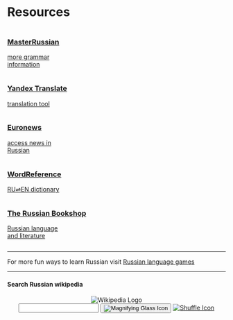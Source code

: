 <h1>Resources</h1>

<div class="container-fluid">

<div class="row">
  <div class="column">
   <a href="http://masterrussian.com/">
     <div class="card">
      <h3>MasterRussian</h3>
      <p>more grammar<br>information</p>
       </div>
      </a>
 </div>

 <div class="column">
      <a href="https://translate.yandex.com/">
    <div class="card">
      <h3>Yandex Translate</h3>
      <p>translation tool</p>
       </div>
       </a>
 </div>
  
   <div class="column">
      <a href="https://ru.euronews.com/">
     <div class="card">
      <h3>Euronews</h3>    
      <p>access news in<br>Russian</p>
      </div>
      </a>
 </div>
  
   <div class="column">
<a href="https://www.wordreference.com/">
     <div class="card">
      <h3>WordReference</h3>
      <p>RU⇌EN dictionary</p>
       </div>
	</a>
 </div>
 
 <div class="column">
<a href="https://www.russianbookshop.co.uk/index.php">
     <div class="card">
      <h3>The Russian Bookshop</h3>
      <p>Russian language<br>and literature</p>
       </div>
	</a>
 </div>
</div>
<hr />
<p>For more fun ways to learn Russian visit <a href="https://www.digitaldialects.com/Russian.htm">Russian language games</a></p>
<hr />
<h4>Search Russian wikipedia</h4>

<header class="searchForm-container">
<img src="https://image.ibb.co/e6vOFQ/wikipedia.png" alt="Wikipedia Logo">
<form class="searchForm">
        <input type="search" class="searchForm-input">
        <button type="submit" class="icon searchIcon">
          <img src="https://image.ibb.co/cpG8zk/search.png" alt="Magnifying Glass Icon">
        </button>
        <a href="" class="icon randomIcon">
          <img src="https://image.ibb.co/fR5OX5/random.png" alt="Shuffle Icon">
        </a>
      </form>
</header>
<section class="searchResults"></section>
  
<script>
  function handleSubmit(event) {
    // prevent page from reloading when form is submitted
  event.preventDefault();
  // get the value of the input field
  const input = document.querySelector('.searchForm-input').value;
  // remove whitespace from the input
  const searchQuery = input.trim();
  // call `fetchResults` and pass it the `searchQuery`
  fetchResults(searchQuery);
}

function fetchResults(searchQuery) {
	  const endpoint = `https://ru.wikipedia.org/w/api.php?action=query&list=search&prop=info&inprop=url&utf8=&format=json&origin=*&srlimit=20&srsearch=${searchQuery}`;
  	fetch(endpoint)
  		.then(response => response.json())
  		.then(data => {
        const results = data.query.search;
  	  	displayResults(results);
		})
       .catch(() => document.querySelector('.searchForm-input').value = 'Please enter a search term.');
       //.catch(() => console.log('An error occured'));
}

function displayResults(results) {
  const searchResults = document.querySelector('.searchResults');
  searchResults.innerHTML = '';
  results.forEach(result => {
  const url = encodeURI(`https://ru.wikipedia.org/wiki/${result.title}`);
  
  searchResults.insertAdjacentHTML('beforeend',
  
  `<div class="resultItem">
  <h3 class="resultItem-title">
  <a href="${url}" target="_blank" rel="noopener">${result.title}</a>
  </h3>
  <span class="resultItem-snippet">${result.snippet}</span><br>
  <a href="${url}" class="resultItem-link" target="_blank" rel="noopener">${url}</a>
  </div>`
  );
  
});

console.log(results);
}
const form = document.querySelector('.searchForm');
form.addEventListener('submit', handleSubmit);
</script>


 </div>

<p>&nbsp;</p>
